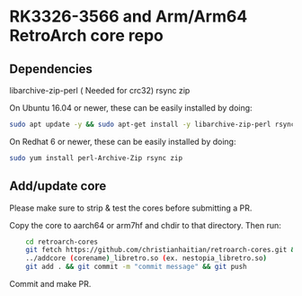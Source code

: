 # RK3326-3566 and Arm/Arm64 RetroArch core repo

## Dependencies

libarchive-zip-perl ( Needed for crc32)
rsync
zip

On Ubuntu 16.04 or newer, these can be easily installed by doing:
```bash
sudo apt update -y && sudo apt-get install -y libarchive-zip-perl rsync zip
```

On Redhat 6 or newer, these can be easily installed by doing:
```bash
sudo yum install perl-Archive-Zip rsync zip
```

## Add/update core

Please make sure to strip & test the cores before submitting a PR.

Copy the core to aarch64 or arm7hf and chdir to that directory. Then run:
```bash
    cd retroarch-cores
    git fetch https://github.com/christianhaitian/retroarch-cores.git && git merge https://github.com/christianhaitian/retroarch-cores.git/master
    ../addcore (corename)_libretro.so (ex. nestopia_libretro.so)
    git add . && git commit -m "commit message" && git push
```

Commit and make PR.

